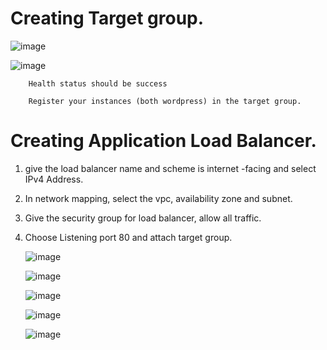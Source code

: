 
# Creating Target group.

   ![image](https://github.com/Monachawla1712/Level--2/assets/146841568/f12cdb83-bba8-47c8-ae88-8131c480b729)


   ![image](https://github.com/Monachawla1712/Level--2/assets/146841568/e7a26f2d-86ad-426a-9c41-4d7a0b405420)

        Health status should be success

        Register your instances (both wordpress) in the target group.

# Creating Application Load Balancer.
1. give the load balancer name and scheme is internet -facing and select IPv4 Address.
2. In network mapping, select the vpc, availability zone and subnet.
3. Give the security group for load balancer, allow all traffic.
4. Choose Listening port 80 and attach target group.

   ![image](https://github.com/Monachawla1712/Level--2/assets/146841568/c49a4f41-38d6-478d-a723-977bad98ae2a)



   ![image](https://github.com/Monachawla1712/Level--2/assets/146841568/e9086ee2-f746-4a8a-b671-9ec0ae964422)




   ![image](https://github.com/Monachawla1712/Level--2/assets/146841568/60f3f6ea-fde0-4d50-b452-e9fe0a145531)



   ![image](https://github.com/Monachawla1712/Level--2/assets/146841568/d3351b54-04a7-4678-a33e-24de950d60cb)



   ![image](https://github.com/Monachawla1712/Level--2/assets/146841568/a84b6bc8-0972-4a27-93b6-9585fd711ecd)
